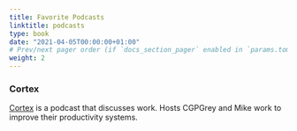 ```yaml
---
title: Favorite Podcasts
linktitle: podcasts
type: book
date: "2021-04-05T00:00:00+01:00"
# Prev/next pager order (if `docs_section_pager` enabled in `params.toml`)
weight: 2
---
```


### Cortex
[Cortex](https://www.relay.fm/cortex) is a podcast that discusses work. Hosts CGPGrey and Mike work to improve their productivity systems. 


